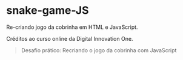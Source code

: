 # snake-game-JS

Re-criando jogo da cobrinha em HTML e JavaScript.

Créditos ao curso online da Digital Innovation One.

> Desafio prático: Recriando o jogo da cobrinha com JavaScript

